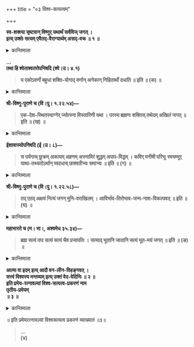 +++
title = "०३ विश्व-सत्यत्वम्"

+++

**स्व-शक्त्या सृष्टवान् विष्णुर् यथार्थं सर्वविज् जगत् ।  
इत्य् उक्तेः सत्यम् एवैतद्-वैराग्यार्थम् असद्-वचः ॥ १ ॥**  

<details><summary>कान्तिमाला</summary>

प्रपञ्चसत्यत्वं वक्तुमाह अथेत्यादिना स्वशक्त्येति । ननु तस्मादिदं जगदशेषमसतस्वरूपं जगत्सत्यत्ववादिनां कथं सङ्गच्छेत तत्राह वैराग्यार्थमिति । अनित्यजगत्सुखतृष्णापरित्यागार्थमेव नतु तन्मृषात्वार्थ, तत्सत्यत्वे प्रमाणलाभादितिभावः ॥१॥
</details>

**…  
तथा हि श्वेताश्वतरोपनिषदि (श्वे।उ। ४.१)**
> **य एकोऽवर्णो बहुधा शक्ति-योगाद्**
> **वर्णान् अनेकान् निहितार्थो दधाति ॥ इति ॥ (क) ॥**  

<details><summary>कान्तिमाला</summary>

स्वशक्त्येत्येतत् प्रमाणयति य इति । य ईश्वरः स्वयमवर्णः ब्राह्मणादिभिन्नः स्वशक्ति योगादनेकान् ब्राह्मणादीन् वर्णान् दधाति उत्पादयतीत्यर्थः । वर्णो द्विजादौशुक्लादौ स्तुतौ रूपयशोक्षरे इतिविश्वः यद्वा, स्वयं अवर्णः रूपरहितोऽनेकान् शुक्लादीन् अर्थान् निहितार्थः चेतसि धृतप्रयोजनः ॥क॥
</details>

**श्री-विष्णु-पुराणे च (वि।पु। १.२२.५४)—**
> **एक-देश-स्थितस्याग्नेर् ज्योत्स्ना विस्तारिणी यथा ।**
> **परस्य ब्रह्मणः शक्तिस् तथेदम् अखिलं जगत् ॥ इति ॥ (ख) ॥**  

<details><summary>कान्तिमाला</summary>

एकदेशेति । परमव्योमनिलयस्य हरेः शक्तिकार्य्यमेतत् तदतिदूरं इदं परिदृश्यमानं जगदिति समुदायार्थः ॥ख॥
</details>

**ईशावास्योपनिषदि (ई।उ। ८)—**
> **स पर्यगाच् छुक्रम् अकायम् अव्रणम्**
> **अस्नाविरं शुद्धम् अपाप-विद्धम् ।**
> **कविर् मनीषी परिभूः स्वयम्भूर्**
> **याथा-तथ्यतोऽर्थान् व्यदधाच् छाश्वतीभ्यः समाभ्यः ॥ इति ॥ (ग) ॥**  

<details><summary>कान्तिमाला</summary>

यथार्थमिति सर्वविदिति च प्रमाणयति, सपर्यागादिति । स प्रकृतः परमात्मा परितोऽगात् सर्व व्यापत्, शुक्लमित्याद्याःशब्दाः पुंस्त्वेन विपरिणम्याः स इत्युपक्रमात् शुक्रो दीप्तिमान्, अकायोऽस्थाविर इतिसूक्ष्मस्थूलदेहशून्य, अव्रणः अक्षतः विनाशशून्यः, शुद्धः रागाद्यनाविलः; अपापविद्धः कर्मशून्यः कवि सर्वज्ञः, मनीषी चतुरः, परिभूः मायाभिभवी, स्वयम्भुः निर्हेतुकः याथातथ्यतः सत्यतया, ऋतं सत्यं समीचीनं सम्यक्तथ्य यथातथं इतिहलायुधः । अर्थान् महदादीन्, समाः सम्वत्सरान् व्याप्य, सम्वत्सरो वत्सरोऽब्दो हायनोऽस्त्रीशरत्समा इत्यमरः ॥ग॥
</details>

**श्री-विष्णु-पुराणे च (वि।पु। १.२२.५८)—**
> **तद् एतद् अक्षयं नित्यं जगन् मुनि-वराखिलम् ।**
> **आविर्भाव-तिरोभाव-जन्म-नाश-विकल्पवत् ॥ इति ॥ (घ) ॥**  

<details><summary>कान्तिमाला</summary>

तदेतदिति । एतदीश्वरजीवप्रकृतिरूपं अखिलं जगत् हे मुनिवर! अक्षयं नित्यं प्रकृतिजीवरूपमक्षयंस्वरूपेण क्षयरहितं परिणामीत्यर्थः । प्रकृते महदादितया जीवस्य च ज्ञानविकाशेन परिणामः । ईश्वररूपन्तुनित्यं कूटस्थं, एतदेवाह आविर्भावेति । ईश्वरांश आविर्भावतिरोभाववान् प्रकृतिजीवरूपोऽंशस्तु जन्मनाशवानिति वा पाठक्रममनादृत्य अर्थक्रमाद्व्याख्यातं । पूर्वत्र हि, द्वेरूपे ब्रह्मणस्तस्य मूर्तञ्चामूर्तमेवच । क्षराक्षरस्वरूपे ते सर्वभूतेष्ववस्थिते ॥ अक्षरन्तत्परम्ब्रह्म क्षरंसर्वमिदञ्जगत् ॥ इत्युक्त्वा, तन्मध्ये ब्रह्मविष्ण्वीश रूपाणि पठित्वा, तदनन्तरं तदेतदिति पठितं ॥घ॥
</details>

**महाभारते च (म। भा।, अश्वमेध ३५.३४)—**
> **ब्रह्म सत्यं तपः सत्यं सत्यं चैव प्रजापतिः ।**
> **सत्याद् भूतानि जातानि सत्यं भूत-मयं जगत् ॥ इति ॥ (ङ) ॥**  

<details><summary>कान्तिमाला</summary>

ब्रह्मेति । सच्चिदानन्दं सत्यसङ्कल्पं यद्ब्रह्म तत् सत्यं, आलोचनात्मकं यत् तस्य तपःतत्सत्यं, तेन ब्रह्मणा, सनाभिकमलादुत् पादितो यः प्रजापतिस्तत् सत्यं, सत्यात् तस्माज्जातानि भूतानि, अतो भूतमयं जगत् सत्यं ॥ङ॥
</details>

**आत्मा वा इदम् इत्य् आदौ वन-लीन-विहङ्गवत् ।  
सत्त्वं विश्वस्य मन्तव्यम् इत्य् उक्तं वेद-वेदिभिः ॥ २ ॥  
इति प्रमेय-रत्नावल्यां विश्व-सत्यत्व-प्रकरणं नाम  
तृतीय-प्रमेयम्  
॥ ३ ॥**  

<details><summary>कान्तिमाला</summary>

ननु आत्मा वा इदमेक एवाग्र आसीत् इत्यादि श्रुतिषु पूर्वं परमात्मैक आसीत् नतु प्रपञ्चोऽपि । आत्मैवेदमिति सामानाधिकरण्यव्यपदेशस्तु रज्जुभुजङ्गवत् आत्मनि तस्याध्यस्तत्वा देव ततो मिथ्यैव स इति चेत् तत्राह आत्मेति । वने लीनो विहङ्गो हि यथा तत्रास्त्येव, तथा आत्मनि लीनः प्रपञ्चः सौक्ष्म्येण अस्त्येव । अन्यथा सत्कार्य्यतापत्तिः ॥२॥
</details>

॥ इति प्रमेयरत्नावल्यां विश्वसत्यत्व प्रकरणं व्याख्यातं ॥३॥
> **…  
(४)**

